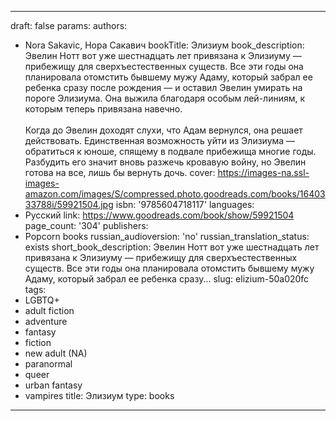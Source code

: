 ---
draft: false
params:
  authors:
  - Nora Sakavic, Нора Сакавич
  bookTitle: Элизиум
  book_description: Эвелин Нотт вот уже шестнадцать лет привязана к Элизиуму — прибежищу
    для сверхъестественных существ. Все эти годы она планировала отомстить бывшему
    мужу Адаму, который забрал ее ребенка сразу после рождения — и оставил Эвелин
    умирать на пороге Элизиума. Она выжила благодаря особым лей-линиям, к которым
    теперь привязана навечно.<br />⠀<br />Когда до Эвелин доходят слухи, что Адам
    вернулся, она решает действовать. Единственная возможность уйти из Элизиума —
    обратиться к юноше, спящему в подвале прибежища многие годы. Разбудить его значит
    вновь разжечь кровавую войну, но Эвелин готова на все, лишь бы вернуть дочь.
  cover: https://images-na.ssl-images-amazon.com/images/S/compressed.photo.goodreads.com/books/1640333788i/59921504.jpg
  isbn: '9785604718117'
  languages:
  - Русский
  link: https://www.goodreads.com/book/show/59921504
  page_count: '304'
  publishers:
  - Popcorn books
  russian_audioversion: 'no'
  russian_translation_status: exists
  short_book_description: Эвелин Нотт вот уже шестнадцать лет привязана к Элизиуму
    — прибежищу для сверхъестественных существ. Все эти годы она планировала отомстить
    бывшему мужу Адаму, который забрал ее ребенка сразу...
  slug: elizium-50a020fc
  tags:
  - LGBTQ+
  - adult fiction
  - adventure
  - fantasy
  - fiction
  - new adult (NA)
  - paranormal
  - queer
  - urban fantasy
  - vampires
title: Элизиум
type: books
------
